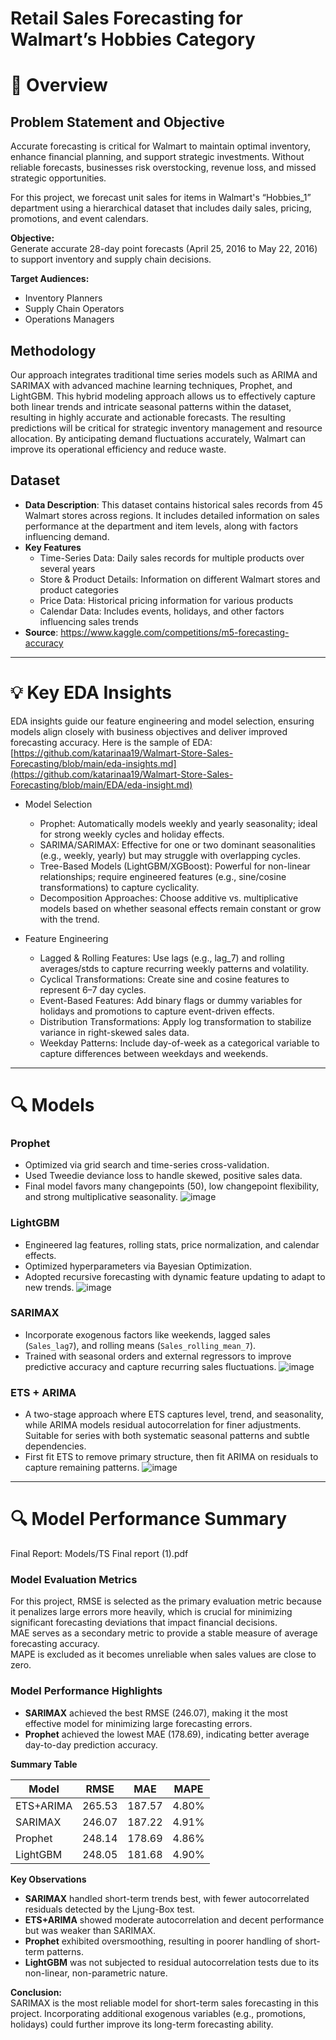 # Retail Sales Forecasting for Walmart’s Hobbies Category

# 🌟 Overview  

## **Problem Statement and Objective**  
Accurate forecasting is critical for Walmart to maintain optimal inventory, enhance financial planning, and support strategic investments. Without reliable forecasts, businesses risk overstocking, revenue loss, and missed strategic opportunities.

For this project, we forecast unit sales for items in Walmart's “Hobbies_1” department using a hierarchical dataset that includes daily sales, pricing, promotions, and event calendars.

**Objective:**  
Generate accurate 28-day point forecasts (April 25, 2016 to May 22, 2016) to support inventory and supply chain decisions.

**Target Audiences:**  
- Inventory Planners  
- Supply Chain Operators  
- Operations Managers

## **Methodology**  
Our approach integrates traditional time series models such as ARIMA and SARIMAX with advanced machine learning techniques, Prophet, and LightGBM. This hybrid modeling approach allows us to effectively capture both linear trends and intricate seasonal patterns within the dataset, resulting in highly accurate and actionable forecasts. The resulting predictions will be critical for strategic inventory management and resource allocation. By anticipating demand fluctuations accurately, Walmart can improve its operational efficiency and reduce waste.

## **Dataset**  
- **Data Description**: This dataset contains historical sales records from 45 Walmart stores across regions. It includes detailed information on sales performance at the department and item levels, along with factors influencing demand. 
- **Key Features**  
  - Time-Series Data: Daily sales records for multiple products over several years  
  - Store & Product Details: Information on different Walmart stores and product categories  
  - Price Data: Historical pricing information for various products
  - Calendar Data: Includes events, holidays, and other factors influencing sales trends  
- **Source**: https://www.kaggle.com/competitions/m5-forecasting-accuracy

---


# 💡 Key EDA Insights

EDA insights guide our feature engineering and model selection, ensuring models align closely with business objectives and deliver improved forecasting accuracy.
Here is the sample of EDA: [https://github.com/katarinaa19/Walmart-Store-Sales-Forecasting/blob/main/eda-insights.md](https://github.com/katarinaa19/Walmart-Store-Sales-Forecasting/blob/main/EDA/eda-insight.md)

- Model Selection
  - Prophet: Automatically models weekly and yearly seasonality; ideal for strong weekly cycles and holiday effects.
  - SARIMA/SARIMAX: Effective for one or two dominant seasonalities (e.g., weekly, yearly) but may struggle with overlapping cycles.
  - Tree-Based Models (LightGBM/XGBoost): Powerful for non-linear relationships; require engineered features (e.g., sine/cosine transformations) to capture cyclicality.
  - Decomposition Approaches: Choose additive vs. multiplicative models based on whether seasonal effects remain constant or grow with the trend.

- Feature Engineering
  - Lagged & Rolling Features: Use lags (e.g., lag_7) and rolling averages/stds to capture recurring weekly patterns and volatility.
  - Cyclical Transformations: Create sine and cosine features to represent 6–7 day cycles.
  - Event-Based Features: Add binary flags or dummy variables for holidays and promotions to capture event-driven effects.
  - Distribution Transformations: Apply log transformation to stabilize variance in right-skewed sales data.
  - Weekday Patterns: Include day-of-week as a categorical variable to capture differences between weekdays and weekends.
 
---

# 🔍 Models

### Prophet
- Optimized via grid search and time-series cross-validation.  
- Used Tweedie deviance loss to handle skewed, positive sales data.  
- Final model favors many changepoints (50), low changepoint flexibility, and strong multiplicative seasonality.
![image](https://github.com/user-attachments/assets/8a6dc530-ebe1-463f-983f-091acf4a9c3f)

### LightGBM
- Engineered lag features, rolling stats, price normalization, and calendar effects.  
- Optimized hyperparameters via Bayesian Optimization.  
- Adopted recursive forecasting with dynamic feature updating to adapt to new trends.
![image](https://github.com/user-attachments/assets/86fb80c6-89b3-438e-ac86-fc54b70f8a0e)

### SARIMAX
- Incorporate exogenous factors like weekends, lagged sales (`Sales_lag7`), and rolling means (`Sales_rolling_mean_7`).
- Trained with seasonal orders and external regressors to improve predictive accuracy and capture recurring sales fluctuations.
![image](https://github.com/user-attachments/assets/65d8d0b5-1e72-4131-ac77-e26878562254)

### ETS + ARIMA 
- A two-stage approach where ETS captures level, trend, and seasonality, while ARIMA models residual autocorrelation for finer adjustments. Suitable for series with both systematic seasonal patterns and subtle dependencies.
- First fit ETS to remove primary structure, then fit ARIMA on residuals to capture remaining patterns.
![image](https://github.com/user-attachments/assets/7dcefabf-f248-45ef-befb-8101a985f24e)

---

# 🔍 Model Performance Summary

Final Report: Models/TS Final report (1).pdf

### Model Evaluation Metrics
For this project, RMSE is selected as the primary evaluation metric because it penalizes large errors more heavily, which is crucial for minimizing significant forecasting deviations that impact financial decisions.  
MAE serves as a secondary metric to provide a stable measure of average forecasting accuracy.  
MAPE is excluded as it becomes unreliable when sales values are close to zero.

### Model Performance Highlights
- **SARIMAX** achieved the best RMSE (246.07), making it the most effective model for minimizing large forecasting errors.
- **Prophet** achieved the lowest MAE (178.69), indicating better average day-to-day prediction accuracy.

**Summary Table**

| Model       | RMSE   | MAE    | MAPE  |
|-------------|--------|--------|-------|
| ETS+ARIMA   | 265.53 | 187.57 | 4.80% |
| SARIMAX     | 246.07 | 187.22 | 4.91% |
| Prophet     | 248.14 | 178.69 | 4.86% |
| LightGBM    | 248.05 | 181.68 | 4.90% |

**Key Observations**
- **SARIMAX** handled short-term trends best, with fewer autocorrelated residuals detected by the Ljung-Box test.
- **ETS+ARIMA** showed moderate autocorrelation and decent performance but was weaker than SARIMAX.
- **Prophet** exhibited oversmoothing, resulting in poorer handling of short-term patterns.
- **LightGBM** was not subjected to residual autocorrelation tests due to its non-linear, non-parametric nature.

**Conclusion:**  
SARIMAX is the most reliable model for short-term sales forecasting in this project. Incorporating additional exogenous variables (e.g., promotions, holidays) could further improve its long-term forecasting ability.







 

